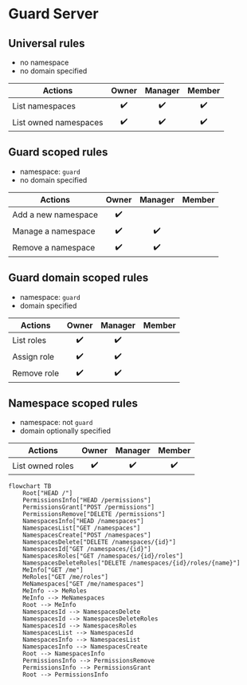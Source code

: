 # Guard Server

## Universal rules

- no namespace
- no domain specified

| Actions               | Owner | Manager | Member |
|-----------------------|:-----:|:-------:|:------:|
| List namespaces       |  ✔️   |   ✔️    |   ✔️   |
| List owned namespaces |  ✔️   |   ✔️    |   ✔️   |

## Guard scoped rules
- namespace: `guard`
- no domain specified

| Actions               | Owner | Manager | Member |
|-----------------------|:-----:|:-------:|:------:|
| Add a new namespace   |  ✔️️  |         |        |
| Manage a namespace    |  ✔️   |   ✔️    |        |
| Remove a namespace    |  ✔️   |   ✔️    |        |

## Guard domain scoped rules
- namespace: `guard`
- domain specified

| Actions          | Owner | Manager | Member |
|------------------|:-----:|:-------:|:------:|
| List roles       |  ✔️   |   ✔️    |   ️    |
| Assign role      |  ✔️   |   ✔️    |   ️    |
| Remove role      |  ✔️   |   ✔️    |   ️    |

## Namespace scoped rules

- namespace: not `guard`
- domain optionally specified

| Actions          | Owner | Manager | Member |
|------------------|:-----:|:-------:|:------:|
| List owned roles |  ✔️   |   ✔️    |   ✔️   |

```mermaid
flowchart TB
    Root["HEAD /"]
    PermissionsInfo["HEAD /permissions"]
    PermissionsGrant["POST /permissions"]
    PermissionsRemove["DELETE /permissions"]
    NamespacesInfo["HEAD /namespaces"]
    NamespacesList["GET /namespaces"]
    NamespacesCreate["POST /namespaces"]
    NamespacesDelete["DELETE /namespaces/{id}"]
    NamespacesId["GET /namespaces/{id}"]
    NamespacesRoles["GET /namespaces/{id}/roles"]
    NamespacesDeleteRoles["DELETE /namespaces/{id}/roles/{name}"]
    MeInfo["GET /me"]
    MeRoles["GET /me/roles"]
    MeNamespaces["GET /me/namespaces"]
    MeInfo --> MeRoles
    MeInfo --> MeNamespaces
    Root --> MeInfo
    NamespacesId --> NamespacesDelete
    NamespacesId --> NamespacesDeleteRoles
    NamespacesId --> NamespacesRoles
    NamespacesList --> NamespacesId
    NamespacesInfo --> NamespacesList
    NamespacesInfo --> NamespacesCreate
    Root --> NamespacesInfo
    PermissionsInfo --> PermissionsRemove
    PermissionsInfo --> PermissionsGrant
    Root --> PermissionsInfo
```
